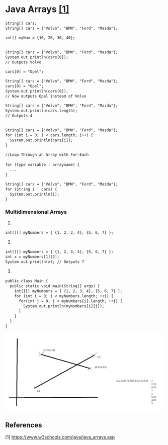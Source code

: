 # Java Arrays [[1]](#1)

```
String[] cars;
String[] cars = {"Volvo", "BMW", "Ford", "Mazda"};
```
```
int[] myNum = {10, 20, 30, 40};
```
```

String[] cars = {"Volvo", "BMW", "Ford", "Mazda"};
System.out.println(cars[0]);
// Outputs Volvo
```
```
cars[0] = "Opel";
```

```
String[] cars = {"Volvo", "BMW", "Ford", "Mazda"};
cars[0] = "Opel";
System.out.println(cars[0]);
// Now outputs Opel instead of Volvo
```
```
String[] cars = {"Volvo", "BMW", "Ford", "Mazda"};
System.out.println(cars.length);
// Outputs 4
```
```

String[] cars = {"Volvo", "BMW", "Ford", "Mazda"};
for (int i = 0; i < cars.length; i++) {
  System.out.println(cars[i]);
}

```
```
//Loop Through an Array with For-Each

for (type variable : arrayname) {
  ...
}
```
```
String[] cars = {"Volvo", "BMW", "Ford", "Mazda"};
for (String i : cars) {
  System.out.println(i);
}
```

### Multidimensional Arrays

1. 
```
int[][] myNumbers = { {1, 2, 3, 4}, {5, 6, 7} };
```
2. 
```
int[][] myNumbers = { {1, 2, 3, 4}, {5, 6, 7} };
int x = myNumbers[1][2];
System.out.println(x); // Outputs 7
```
3. 
```
public class Main {
  public static void main(String[] args) {
    int[][] myNumbers = { {1, 2, 3, 4}, {5, 6, 7} };
    for (int i = 0; i < myNumbers.length; ++i) {
      for(int j = 0; j < myNumbers[i].length; ++j) {
        System.out.println(myNumbers[i][j]);
      }
    }
  }
}
```
![understanding2dArrayThruGraphVisuals](https://github.com/anindameister/absoluteBasics/blob/master/snaps/19.PNG)

## References
<a id="1">[1]</a> 
https://www.w3schools.com/java/java_arrays.asp
